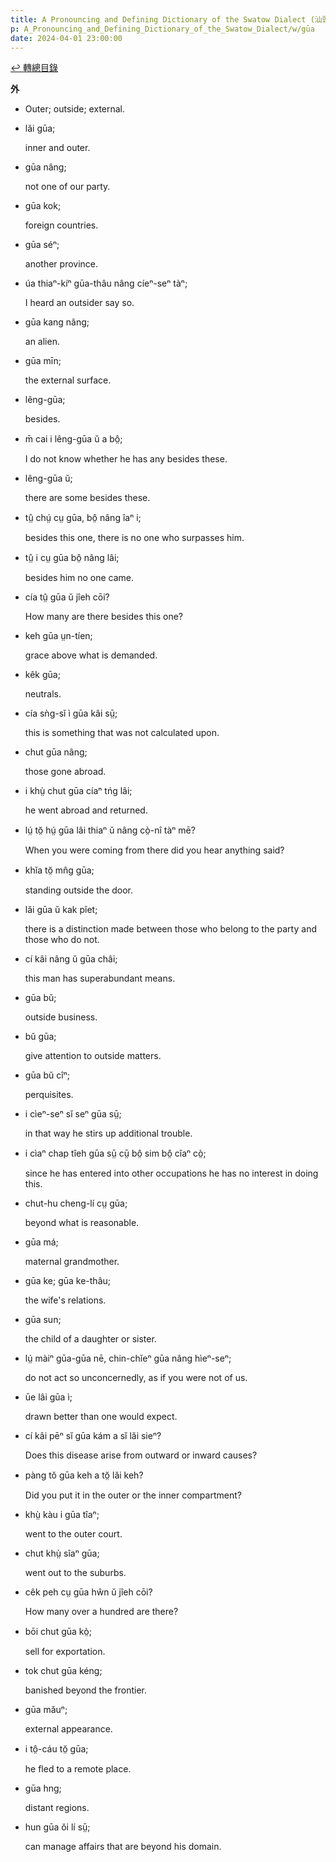```yaml
---
title: A Pronouncing and Defining Dictionary of the Swatow Dialect (汕頭方言音義字典) / gūa
p: A_Pronouncing_and_Defining_Dictionary_of_the_Swatow_Dialect/w/gūa
date: 2024-04-01 23:00:00
---
```


[↩️ 轉總目錄](/A_Pronouncing_and_Defining_Dictionary_of_the_Swatow_Dialect)


**外**
- Outer; outside; external.

- lăi gūa;

  inner and outer.

- gūa nâng;

  not one of our party.

- gūa kok;

  foreign countries.

- gūa séⁿ;

  another province.

- úa thiaⁿ-kíⁿ gūa-thâu nâng cíeⁿ-seⁿ tàⁿ;

  I heard an outsider say so.

- gūa kang nâng;

  an alien.

- gūa mīn;

  the external surface.

- lêng-gūa;

  besides.

- m̄ cai i lêng-gūa ŭ a bô̤;

  I do not know whether he has any besides these.

- lêng-gūa ŭ;

  there are some besides these.

- tṳ̂ chṳ́ cṳ gūa, bô̤ nâng îaⁿ i;

  besides this one, there is no one who surpasses him.

- tṳ̂ i cṳ gūa bô̤ nâng lâi;

  besides him no one came.

- cía tṳ̂ gūa ŭ jîeh cōi?

  How many are there besides this one?

- keh gūa ṳn-tíen;

  grace above what is demanded.

- kêk gūa;

  neutrals.

- cía sǹg-sĭ ì gūa kâi sṳ̄;

  this is something that was not calculated upon.

- chut gūa nâng;

  those gone abroad.

- i khṳ̀ chut gūa cíaⁿ tńg lâi;

  he went abroad and returned.

- lṳ́ tŏ̤ hṳ́ gūa lâi thiaⁿ ŭ nâng cò̤-nî tàⁿ mē?

  When you were coming from there did you hear anything said?

- khĭa tŏ̤ mn̂g gūa;

  standing outside the door.

- lăi gūa ŭ kak pîet;

  there is a distinction made between those who belong to the party and those who do not.

- cí kâi nâng ŭ gūa châi;

  this man has superabundant means.

- gūa bŭ;

  outside business.

- bŭ gūa;

  give attention to outside matters.

- gūa bŭ cîⁿ;

  perquisites.

- i cìeⁿ-seⁿ sĭ seⁿ gūa sṳ̄;

  in that way he stirs up additional trouble.

- i cìaⁿ chap tîeh gūa sṳ̄ cṳ̄ bô̤ sim bô̤ cîaⁿ cò̤;

  since he has entered into other occupations he has no interest in doing this.

- chut-hu cheng-lí cṳ gūa;

  beyond what is reasonable.

- gūa má;

  maternal grandmother.

- gūa ke; gūa ke-thâu;

  the wife's relations.

- gūa sun;

  the child of a daughter or sister.

- lṳ́ màiⁿ gūa-gūa nē, chin-chĭeⁿ gūa nâng hìeⁿ-seⁿ;

  do not act so unconcernedly, as if you were not of us.

- ūe lâi gūa ì;

  drawn better than one would expect.

- cí kâi pēⁿ sĭ gūa kám a sĭ lăi sieⁿ?

  Does this disease arise from outward or inward causes?

- pàng tŏ gūa keh a tŏ̤ lăi keh?

  Did you put it in the outer or the inner compartment?

- khṳ̀ kàu i gūa tîaⁿ;

  went to the outer court.

- chut khṳ̀ sîaⁿ gūa;

  went out to the suburbs.

- cêk peh cṳ gūa hŵn ŭ jîeh cōi?

  How many over a hundred are there?

- bōi chut gūa kò̤;

  sell for exportation.

- tok chut gūa kéng;

  banished beyond the frontier.

- gūa măuⁿ;

  external appearance.

- i tô̤-cáu tŏ̤ gūa;

  he fled to a remote place.

- gūa hng;

  distant regions.

- hun gūa ŏi lí sṳ̄;

  can manage affairs that are beyond his domain.